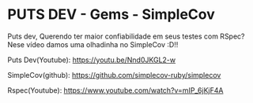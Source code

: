 # PUTS DEV - Gems - SimpleCov

Puts dev, Querendo ter maior confiabilidade em seus testes com RSpec?
Nese vídeo damos uma olhadinha no SimpleCov :D!!

Puts Dev(Youtube):
https://youtu.be/Nnd0JKGL2-w

SimpleCov(github):
https://github.com/simplecov-ruby/simplecov

Rspec(Youtube):
https://www.youtube.com/watch?v=mIP_6jKjF4A


